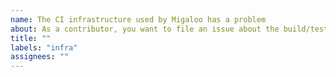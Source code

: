 ```yaml
---
name: The CI infrastructure used by Migaloo has a problem
about: As a contributor, you want to file an issue about the build/test infra, e.g. Github actions etc.
title: ""
labels: "infra"
assignees: ""
---
```


<!-- Thank you for using White Whale Migaloo!

     If you are looking for support, please check out our documentation
     or consider asking a question on Discord's smart contract channel:
      * https://whitewhale.money/
      * https://white-whale-defi-platform.github.io/docs/
      * https://discordapp.com/channels/908044702794801233/987301947440767006

     If you have found a bug or if our documentation doesn't have an answer
     to what you're looking for, then fill out the template below.
-->
